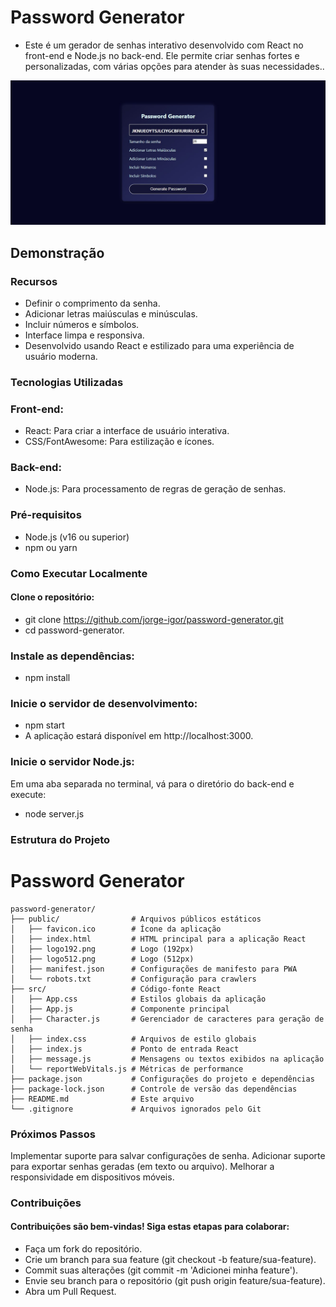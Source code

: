 # Password Generator
- Este é um gerador de senhas interativo desenvolvido com React no front-end e Node.js no back-end. Ele permite criar senhas fortes e personalizadas, com várias opções para atender às suas necessidades..
<img src="/react_password_generator/public/imgWebsite.jpeg">

## Demonstração
### Recursos
- Definir o comprimento da senha.
- Adicionar letras maiúsculas e minúsculas.
- Incluir números e símbolos.
- Interface limpa e responsiva.
- Desenvolvido usando React e estilizado para uma experiência de usuário moderna.
### Tecnologias Utilizadas
### Front-end:
- React: Para criar a interface de usuário interativa.
- CSS/FontAwesome: Para estilização e ícones.
### Back-end:
- Node.js: Para processamento de regras de geração de senhas.
### Pré-requisitos
- Node.js (v16 ou superior)
- npm ou yarn
### Como Executar Localmente
#### Clone o repositório:
- git clone https://github.com/jorge-igor/password-generator.git
- cd password-generator.

### Instale as dependências:
- npm install
### Inicie o servidor de desenvolvimento:
- npm start
- A aplicação estará disponível em http://localhost:3000.

### Inicie o servidor Node.js:
Em uma aba separada no terminal, vá para o diretório do back-end e execute:
- node server.js
### Estrutura do Projeto
# Password Generator

```plaintext
password-generator/
├── public/                # Arquivos públicos estáticos
│   ├── favicon.ico        # Ícone da aplicação
│   ├── index.html         # HTML principal para a aplicação React
│   ├── logo192.png        # Logo (192px)
│   ├── logo512.png        # Logo (512px)
│   ├── manifest.json      # Configurações de manifesto para PWA
│   └── robots.txt         # Configuração para crawlers
├── src/                   # Código-fonte React
│   ├── App.css            # Estilos globais da aplicação
│   ├── App.js             # Componente principal
│   ├── Character.js       # Gerenciador de caracteres para geração de senha
│   ├── index.css          # Arquivos de estilo globais
│   ├── index.js           # Ponto de entrada React
│   ├── message.js         # Mensagens ou textos exibidos na aplicação
│   └── reportWebVitals.js # Métricas de performance
├── package.json           # Configurações do projeto e dependências
├── package-lock.json      # Controle de versão das dependências
├── README.md              # Este arquivo
└── .gitignore             # Arquivos ignorados pelo Git
```

### Próximos Passos
Implementar suporte para salvar configurações de senha.
Adicionar suporte para exportar senhas geradas (em texto ou arquivo).
Melhorar a responsividade em dispositivos móveis.
### Contribuições
#### Contribuições são bem-vindas! Siga estas etapas para colaborar:
- Faça um fork do repositório.
- Crie um branch para sua feature (git checkout -b feature/sua-feature).
- Commit suas alterações (git commit -m 'Adicionei minha feature').
- Envie seu branch para o repositório (git push origin feature/sua-feature).
- Abra um Pull Request.